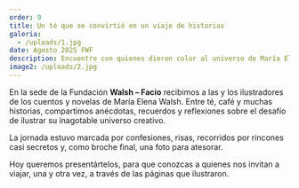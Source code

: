 ```yaml
---
order: 9
title: Un té que se convirtió en un viaje de historias
galeria:
  - /uploads/1.jpg
date: Agosto 2025 FWF
description: Encuentro con quienes dieron color al universo de María Elena Walsh
image2: /uploads/2.jpg
---
```

En la sede de la Fundación **Walsh – Facio** recibimos a las y los ilustradores de los cuentos y novelas de María Elena Walsh. Entre té, café y muchas historias, compartimos anécdotas, recuerdos y reflexiones sobre el desafío de ilustrar su inagotable universo creativo.

La jornada estuvo marcada por confesiones, risas, recorridos por rincones casi secretos y, como broche final, una foto para atesorar.

Hoy queremos presentártelos, para que conozcas a quienes nos invitan a viajar, una y otra vez, a través de las páginas que ilustraron.

